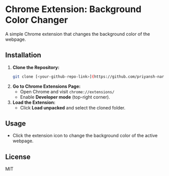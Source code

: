 # Chrome Extension: Background Color Changer

A simple Chrome extension that changes the background color of the webpage.

## Installation

1. **Clone the Repository:**
   ```sh
   git clone [<your-github-repo-link>](https://github.com/priyansh-narang2308/Background-Change-Chrome-Extension.git)
   ```
2. **Go to Chrome Extensions Page:**
   - Open Chrome and visit `chrome://extensions/`
   - Enable **Developer mode** (top-right corner).
3. **Load the Extension:**
   - Click **Load unpacked** and select the cloned folder.

## Usage
- Click the extension icon to change the background color of the active webpage.

## License
MIT
